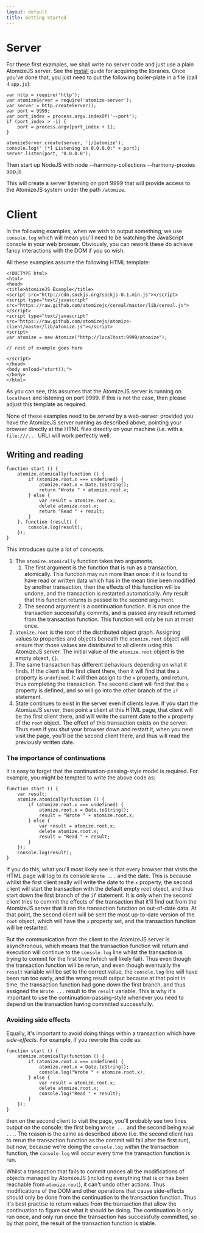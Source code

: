 ```yaml
---
layout: default
title: Getting Started
---
```


# Server

For these first examples, we shall write no server code and just use a
plain AtomizeJS server. See the [install](/install.html) guide for
acquiring the libraries. Once you've done that, you just need to put
the following boiler-plate in a file (call it `app.js`):

    var http = require('http');
    var atomizeServer = require('atomize-server');
    var server = http.createServer();
    var port = 9999;
    var port_index = process.argv.indexOf('--port');
    if (port_index > -1) {
        port = process.argv[port_index + 1];
    }
    
    atomizeServer.create(server, '[/]atomize');
    console.log(" [*] Listening on 0.0.0.0:" + port);
    server.listen(port, '0.0.0.0');

Then start up NodeJS with
    node --harmony-collections --harmony-proxies app.js

This will create a server listening on port 9999 that will provide
access to the AtomizeJS system under the path `/atomize`.


# Client

In the following examples, when we wish to output something, we use
`console.log` which will mean you'll need to be watching the
JavaScript console in your web browser. Obviously, you can rework
these do achieve fancy interactions with the DOM if you so wish.

All these examples assume the following HTML template:

    <!DOCTYPE html>
    <html>
    <head>
    <title>AtomizeJS Example</title>
    <script src="http://cdn.sockjs.org/sockjs-0.1.min.js"></script>
    <script type="text/javascript" src="https://raw.github.com/atomizejs/cereal/master/lib/cereal.js"></script>
    <script type="text/javascript" src="https://raw.github.com/atomizejs/atomize-client/master/lib/atomize.js"></script>
    <script>
    var atomize = new Atomize("http://localhost:9999/atomize");
    
    // rest of example goes here
    
    </script>
    </head>
    <body onload="start();">
    </body>
    </html>

As you can see, this assumes that the AtomizeJS server is running on
`localhost` and listening on port 9999. If this is not the case, then
please adjust this template as required.

None of these examples need to be *served* by a web-server: provided
you have the AtomizeJS server running as described above, pointing
your browser directly at the HTML files directly on your machine
(i.e. with a `file:///...` URL) will work perfectly well.

## Writing and reading

    function start () {
        atomize.atomically(function () {
            if (atomize.root.x === undefined) {
                atomize.root.x = Date.toString();
                return "Wrote " + atomize.root.x;
            } else {
                var result = atomize.root.x;
                delete atomize.root.x;
                return "Read " + result;
            }
        }, function (result) {
            console.log(result);
        });
    }

This introduces quite a lot of concepts.

1. The `atomize.atomically` function takes two arguments.
    1. The first argument is the function that is run as a
      transaction, atomically. This function may run more than once:
      if it is found to have read or written data which has in the
      mean time been modified by another transaction, then the effects
      of this function will be undone, and the transaction is
      restarted automatically. Any result that this function returns
      is passed to the second argument.
    2. The second argument is a continuation function. It is run once
      the transaction successfully commits, and is passed any result
      returned from the transaction function. This function will only
      be run at most once.
2. `atomize.root` is the root of the distributed object
  graph. Assigning values to properties and objects beneath the
  `atomize.root` object will ensure that those values are distributed
  to all clients using this AtomizeJS server. The initial value of the
  `atomize.root` object is the empty object, `{}`.
3. The same transaction has different behaviours depending on what it
  finds. If the client is the first client there, then it will find
  that the `x` property is `undefined`. It will then assign to the `x`
  property, and return, thus completing the transaction. The second
  client will find that the `x` property is defined, and so will go
  into the other branch of the `if` statement.
4. State continues to exist in the server even if clients leave. If
  you start the AtomizeJS server, then point a client at this HTML
  page, that client will be the first client there, and will write the
  current date to the `x` property of the `root` object. The effect of
  this transaction exists on the server. Thus even if you shut your
  browser down and restart it, when you next visit the page, you'll be
  the second client there, and thus will read the previously written
  date.

### The importance of continuations

It is easy to forget that the continuation-passing-style model is
required. For example, you might be tempted to write the above code
as:

    function start () {
        var result;
        atomize.atomically(function () {
            if (atomize.root.x === undefined) {
                atomize.root.x = Date.toString();
                result = "Wrote " + atomize.root.x;
            } else {
                var result = atomize.root.x;
                delete atomize.root.x;
                result = "Read " + result;
            }
        });
        console.log(result);
    }

If you do this, what you'll most likely see is that every browser that
visits the HTML page will log to its console `Wrote ...` and the
date. This is because whilst the first client really will write the
date to the `x` property, the second client will start the transaction
with the default empty root object, and thus start down the first
branch of the `if` statement. It is only when the second client tries
to commit the effects of the transaction that it'll find out from the
AtomizeJS server that it ran the transaction function on out-of-date
data. At that point, the second client will be sent the most
up-to-date version of the `root` object, which will have the `x`
property set, and the transaction function will be restarted.

But the communication from the client to the AtomizeJS server is
asynchronous, which means that the transaction function will return
and execution will continue to the `console.log` line whilst the
transaction is trying to commit for the first time (which will likely
fail). Thus even though the transaction function will be rerun, and
even though eventually the `result` variable will be set to the
correct value, the `console.log` line will have been run too early,
and the wrong result output because at that point in time, the
transaction function had gone down the first branch, and thus assigned
the `Wrote ...` result to the `result` variable. This is why it's
important to use the continuation-passing-style whenever you need to
depend on the transaction having committed successfully.

### Avoiding side effects

Equally, it's important to avoid doing things within a transaction
which have *side-effects*. For example, if you rewrote this code as:

    function start () {
        atomize.atomically(function () {
            if (atomize.root.x === undefined) {
                atomize.root.x = Date.toString();
                console.log("Wrote " + atomize.root.x);
            } else {
                var result = atomize.root.x;
                delete atomize.root.x;
                console.log("Read " + result);
            }
        });
    }

then on the second client to visit the page, you'll probably see two
lines output on the console: the first being `Wrote ...` and the
second being `Read ...`. The reason is the same as described above
(i.e. the second client has to rerun the transaction function as the
commit will fail after the first run), but now, because we're doing
the `console.log` *within* the transaction function, the `console.log`
will occur every time the transaction function is run.

Whilst a transaction that fails to commit undoes all the modifications
of objects managed by AtomizeJS (including everything that is or has
been reachable from `atomize.root`), it can't undo other actions. Thus
modifications of the DOM and other operations that cause side-effects
should only be done from the continuation to the transaction
function. Thus it's best practise to return values from the
transaction that allow the continuation to figure out what it should
be doing. The continuation is only run once, and only run once the
transaction has successfully committed, so by that point, the result
of the transaction function is stable.
